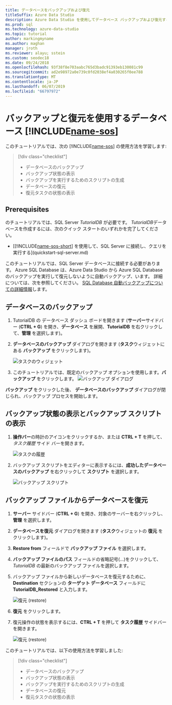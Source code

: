 ```yaml
---
title: データベースをバックアップおよび復元
titleSuffix: Azure Data Studio
description: Azure Data Studio を使用してデータベース バックアップおよび復元する方法について説明します
ms.prod: sql
ms.technology: azure-data-studio
ms.topic: tutorial
author: markingmyname
ms.author: maghan
manager: jroth
ms.reviewer: alayu; sstein
ms.custom: seodec18
ms.date: 09/24/2018
ms.openlocfilehash: 93f38f8e703aabc765d3badc91393eb130081c99
ms.sourcegitcommit: ad2e98972a0e739c0fd2038ef4a030265f0ee788
ms.translationtype: MT
ms.contentlocale: ja-JP
ms.lasthandoff: 06/07/2019
ms.locfileid: "66797972"
---
```

# <a name="backup-and-restore-databases-using-includename-sosincludesname-sos-shortmd"></a>バックアップと復元を使用するデータベース [!INCLUDE[name-sos](../includes/name-sos-short.md)]

このチュートリアルでは、次の [!INCLUDE[name-sos](../includes/name-sos-short.md)] の使用方法を学習します:
> [!div class="checklist"]
> * データベースのバックアップ 
> * バックアップ状態の表示
> * バックアップを実行するためのスクリプトの生成
> * データベースの復元
> * 復元タスクの状態の表示

## <a name="prerequisites"></a>Prerequisites

のチュートリアルでは、SQL Server *TutorialDB* が必要です。 *TutorialDB*データベースを作成するには、次のクイック スタートのいずれかを完了してください。

- [[!INCLUDE[name-sos-short](../includes/name-sos-short.md)] を使用して、SQL Server に接続し、クエリを実行する](quickstart-sql-server.md)

このチュートリアルでは、SQL Server データベースに接続する必要があります。 Azure SQL Database は、Azure Data Studio から Azure SQL Database のバックアップを実行して復元しないように自動バックアップ、います。 詳細については、次を参照してください。 [SQL Database 自動バックアップについての詳細情報](https://docs.microsoft.com/azure/sql-database/sql-database-automated-backups)します。

## <a name="backup-a-database"></a>データベースのバックアップ

1. TutorialDB の データベース ダッシュ ボードを開きます (**サーバー**サイドバー (**CTRL + G**) を開き、**データベース** を展開、**TutorialDB** を右クリックして、**管理** を選択します)。

2. **データベースのバックアップ** ダイアログを開きます (**タスク**ウィジェットにある **バックアップ** をクリックします)。

   ![タスクのウィジェット](./media/tutorial-backup-restore-sql-server/tasks.png)

3. このチュートリアルでは、既定のバックアップ オプションを使用します。**バックアップ** をクリックします。
   ![バックアップ ダイアログ](./media/tutorial-backup-restore-sql-server/backup-dialog.png)

**バックアップ** をクリックした後、 **データベースのバックアップ** ダイアログが閉じられ、バックアップ プロセスを開始します。

## <a name="view-the-backup-status-and-view-the-backup-script"></a>バックアップ状態の表示とバックアップ スクリプトの表示

1. **操作バー**の時計のアイコンをクリックするか、または **CTRL + T** を押して、*タスク履歴* サイド バーを開きます。

   ![タスクの履歴](./media/tutorial-backup-restore-sql-server/task-history.png)

2. バックアップ スクリプトをエディターに表示するには、**成功したデータベースのバックアップ** を右クリックして **スクリプト** を選択します。

   ![バックアップ スクリプト](./media/tutorial-backup-restore-sql-server/task-script.png) 

## <a name="restore-a-database-from-a-backup-file"></a>バックアップ ファイルからデータベースを復元


1. **サーバー** サイドバー (**CTRL + G**) を開き、対象のサーバーを右クリックし、**管理** を選択します。 

2. **データベースを復元** ダイアログを開きます (**タスク**ウィジェットの **復元** をクリックします)。

2. **Restore from** フィールドで **バックアップ ファイル** を選択します。 

3. **バックアップ ファイルのパス** フィールドの省略記号(...)をクリックして、*TutorialDB* の最新のバックアップ ファイルを選択します。

3. バックアップ ファイルから新しいデータベースを復元するために、 **Destination** セクションの **ターゲット データベース** フィールドに **TutorialDB_Restored** と入力します。

   ![復元 (restore)](./media/tutorial-backup-restore-sql-server/restore.png)

4. **復元** をクリックします。

5. 復元操作の状態を表示するには、**CTRL + T** を押して **タスク履歴** サイドバーを開きます。

   ![復元 (restore)](./media/tutorial-backup-restore-sql-server/task-history-restore.png)


このチュートリアルでは、以下の使用方法を学習しました:
> [!div class="checklist"]
> * データベースのバックアップ 
> * バックアップ状態の表示
> * バックアップを実行するためのスクリプトの生成
> * データベースの復元
> * 復元タスクの状態の表示

